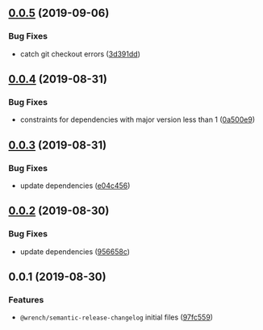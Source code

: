 ## [0.0.5](https://github.com/gavar/wrench/compare/v/semantic-release-changelog/0.0.4...v/semantic-release-changelog/0.0.5) (2019-09-06)


### Bug Fixes

* catch git checkout errors ([3d391dd](https://github.com/gavar/wrench/commit/3d391dd))

## [0.0.4](https://github.com/gavar/wrench/compare/v/semantic-release-changelog/0.0.3...v/semantic-release-changelog/0.0.4) (2019-08-31)


### Bug Fixes

* constraints for dependencies with major version less than 1 ([0a500e9](https://github.com/gavar/wrench/commit/0a500e9))

## [0.0.3](https://github.com/gavar/wrench/compare/v/semantic-release-changelog/0.0.2...v/semantic-release-changelog/0.0.3) (2019-08-31)


### Bug Fixes

* update dependencies ([e04c456](https://github.com/gavar/wrench/commit/e04c456))

## [0.0.2](https://github.com/gavar/wrench/compare/v/semantic-release-changelog/0.0.1...v/semantic-release-changelog/0.0.2) (2019-08-30)


### Bug Fixes

* update dependencies ([956658c](https://github.com/gavar/wrench/commit/956658c))



## 0.0.1 (2019-08-30)


### Features

* `@wrench/semantic-release-changelog` initial files ([97fc559](https://github.com/gavar/wrench/commit/97fc559))
